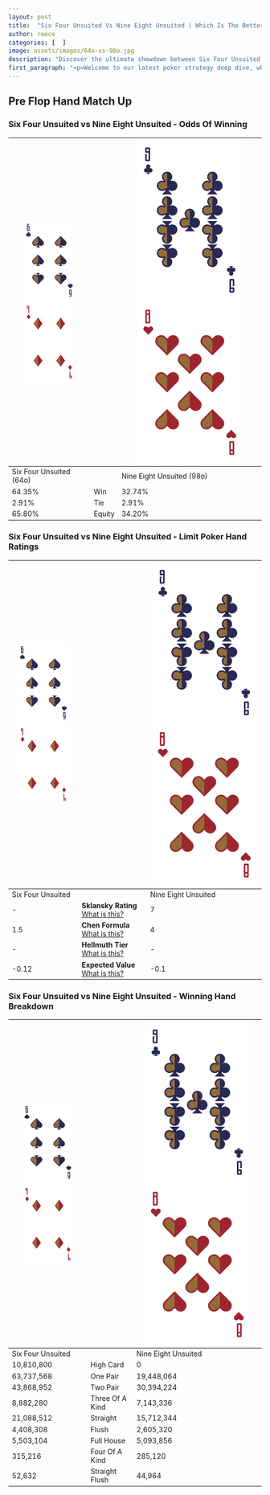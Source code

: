 ```yaml
---
layout: post
title:  "Six Four Unsuited Vs Nine Eight Unsuited | Which Is The Better Hand In Poker? A Complete Guide"
author: reece
categories: [  ]
image: assets/images/64o-vs-98o.jpg
description: "Discover the ultimate showdown between Six Four Unsuited and Nine Eight Unsuited in poker! Uncover the odds, strategies, and scenarios where one hand triumphs over the other. Get ready to up your poker game with this thrilling analysis."
first_paragraph: "<p>Welcome to our latest poker strategy deep dive, where we're pitting two distinct hands against each other in a high-stakes showdown: Six Four Unsuited vs Nine Eight Unsuited.</p><p>In the dynamic world of poker, every decision counts, and knowing which hand holds the upper hand is key to your success at the table.</p><p>In this article, we'll dissect these two hands, explore the scenarios where one dominates the other, and equip you with the knowledge to make strategic choices that can tip the odds in your favor.</p><p>Get ready to unravel the intriguing dynamics of these poker hands and elevate your game to new heights.</p>"
---
```




[comment]: # (sp0)

## Pre Flop Hand Match Up

<div class="table hand-ratings" markdown="1"> 



### Six Four Unsuited vs Nine Eight Unsuited - Odds Of Winning


    
| ![image info](assets/images/hand1/6.png) ![image info](assets/images/hand1/4o.png) |  | ![image info](assets/images/hand2/9.png) ![image info](assets/images/hand2/8o.png) |
| -------- | -------- | -------- |
| Six Four Unsuited (64o) |  | Nine Eight Unsuited (98o) |
| 64.35% | Win | 32.74% |
| 2.91% | Tie | 2.91% |
| 65.80% | Equity | 34.20% |




[comment]: # (sp1)



### Six Four Unsuited vs Nine Eight Unsuited - Limit Poker Hand Ratings


    
| ![image info](assets/images/hand1/6.png) ![image info](assets/images/hand1/4o.png) |  | ![image info](assets/images/hand2/9.png) ![image info](assets/images/hand2/8o.png) |
| -------- | -------- | -------- |
| Six Four Unsuited |  | Nine Eight Unsuited |
| - | **Sklansky Rating** [What is this?](/sklansky-rating-explained) | 7 |
| 1.5 | **Chen Formula** [What is this?](/chen-formula-explained) | 4 |
| - | **Hellmuth Tier** [What is this?](/Hellmuth-tier-explained) | - |
| -0.12 | **Expected Value** [What is this?](/expected-value-explained) | -0.1 |




[comment]: # (sp2)



### Six Four Unsuited vs Nine Eight Unsuited - Winning Hand Breakdown


    
| ![image info](assets/images/hand1/6.png) ![image info](assets/images/hand1/4o.png) |  | ![image info](assets/images/hand2/9.png) ![image info](assets/images/hand2/8o.png) |
| -------- | -------- | -------- |
| Six Four Unsuited |  | Nine Eight Unsuited |
| 10,810,800 | High Card | 0 |
| 63,737,568 | One Pair | 19,448,064 |
| 43,868,952 | Two Pair | 30,394,224 |
| 8,882,280 | Three Of A Kind | 7,143,336 |
| 21,088,512 | Straight | 15,712,344 |
| 4,408,308 | Flush | 2,605,320 |
| 5,503,104 | Full House | 5,093,856 |
| 315,216 | Four Of A Kind | 285,120 |
| 52,632 | Straight Flush | 44,964 |




[comment]: # (sp3)



</div>

[comment]: # (sp4)



[comment]: # (sp5)

